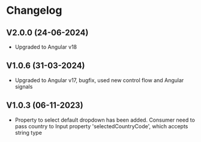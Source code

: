 # Changelog

## V2.0.0 (24-06-2024)

- Upgraded to Angular v18

## V1.0.6 (31-03-2024)

- Upgraded to Angular v17, bugfix, used new control flow and Angular signals

## V1.0.3 (06-11-2023)

- Property to select default dropdown has been added. Consumer need to pass country to Input property 'selectedCountryCode', which accepts string type
